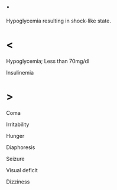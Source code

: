 # .

Hypoglycemia resulting in shock-like state.

# <

Hypoglycemia; Less than 70mg/dl

Insulinemia

# >

Coma

Irritability

Hunger

Diaphoresis

Seizure

Visual deficit

Dizziness
